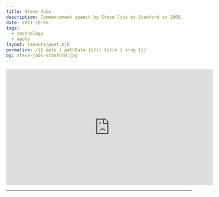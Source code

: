 ```yaml
---
title: Steve Jobs
description: Commencement speech by Steve Jobs at Stanford in 2005.
date: 2011-10-05
tags: 
  - technology
  - apple
layout: layouts/post.njk
permalink: /{{ date | pathDate }}/{{ title | slug }}/
og: steve-jobs-stanford.jpg
---
```


<iframe class="youtube-video" width="560" height="315" src="https://www.youtube.com/embed/UF8uR6Z6KLc" title="YouTube video player" frameborder="0" allow="accelerometer; autoplay; clipboard-write; encrypted-media; gyroscope; picture-in-picture; web-share" allowfullscreen></iframe>

---
